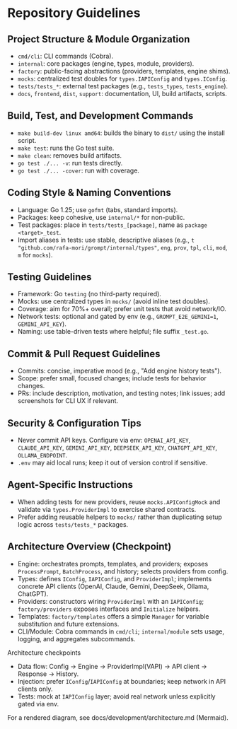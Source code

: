 # Repository Guidelines

## Project Structure & Module Organization

- `cmd/cli`: CLI commands (Cobra).
- `internal`: core packages (engine, types, module, providers).
- `factory`: public-facing abstractions (providers, templates, engine shims).
- `mocks`: centralized test doubles for `types.IAPIConfig` and `types.IConfig`.
- `tests/tests_*`: external test packages (e.g., `tests_types`, `tests_engine`).
- `docs`, `frontend`, `dist`, `support`: documentation, UI, build artifacts, scripts.

## Build, Test, and Development Commands

- `make build-dev linux amd64`: builds the binary to `dist/` using the install script.
- `make test`: runs the Go test suite.
- `make clean`: removes build artifacts.
- `go test ./... -v`: run tests directly.
- `go test ./... -cover`: run with coverage.

## Coding Style & Naming Conventions

- Language: Go 1.25; use `gofmt` (tabs, standard imports).
- Packages: keep cohesive, use `internal/*` for non-public.
- Test packages: place in `tests/tests_[package]`, name as `package <target>_test`.
- Import aliases in tests: use stable, descriptive aliases (e.g., `t "github.com/rafa-mori/grompt/internal/types"`, `eng`, `prov`, `tpl`, `cli`, `mod`, `m` for `mocks`).

## Testing Guidelines

- Framework: Go `testing` (no third-party required).
- Mocks: use centralized types in `mocks/` (avoid inline test doubles).
- Coverage: aim for 70%+ overall; prefer unit tests that avoid network/IO.
- Network tests: optional and gated by env (e.g., `GROMPT_E2E_GEMINI=1`, `GEMINI_API_KEY`).
- Naming: use table-driven tests where helpful; file suffix `_test.go`.

## Commit & Pull Request Guidelines

- Commits: concise, imperative mood (e.g., "Add engine history tests").
- Scope: prefer small, focused changes; include tests for behavior changes.
- PRs: include description, motivation, and testing notes; link issues; add screenshots for CLI UX if relevant.

## Security & Configuration Tips

- Never commit API keys. Configure via env: `OPENAI_API_KEY`, `CLAUDE_API_KEY`, `GEMINI_API_KEY`, `DEEPSEEK_API_KEY`, `CHATGPT_API_KEY`, `OLLAMA_ENDPOINT`.
- `.env` may aid local runs; keep it out of version control if sensitive.

## Agent-Specific Instructions

- When adding tests for new providers, reuse `mocks.APIConfigMock` and validate via `types.ProviderImpl` to exercise shared contracts.
- Prefer adding reusable helpers to `mocks/` rather than duplicating setup logic across `tests/tests_*` packages.

## Architecture Overview (Checkpoint)

- Engine: orchestrates prompts, templates, and providers; exposes `ProcessPrompt`, `BatchProcess`, and history; selects providers from config.
- Types: defines `IConfig`, `IAPIConfig`, and `ProviderImpl`; implements concrete API clients (OpenAI, Claude, Gemini, DeepSeek, Ollama, ChatGPT).
- Providers: constructors wiring `ProviderImpl` with an `IAPIConfig`; `factory/providers` exposes interfaces and `Initialize` helpers.
- Templates: `factory/templates` offers a simple `Manager` for variable substitution and future extensions.
- CLI/Module: Cobra commands in `cmd/cli`; `internal/module` sets usage, logging, and aggregates subcommands.

Architecture checkpoints

- Data flow: Config -> Engine -> ProviderImpl(VAPI) -> API client -> Response -> History.
- Injection: prefer `IConfig`/`IAPIConfig` at boundaries; keep network in API clients only.
- Tests: mock at `IAPIConfig` layer; avoid real network unless explicitly gated via env.

For a rendered diagram, see docs/development/architecture.md (Mermaid).
